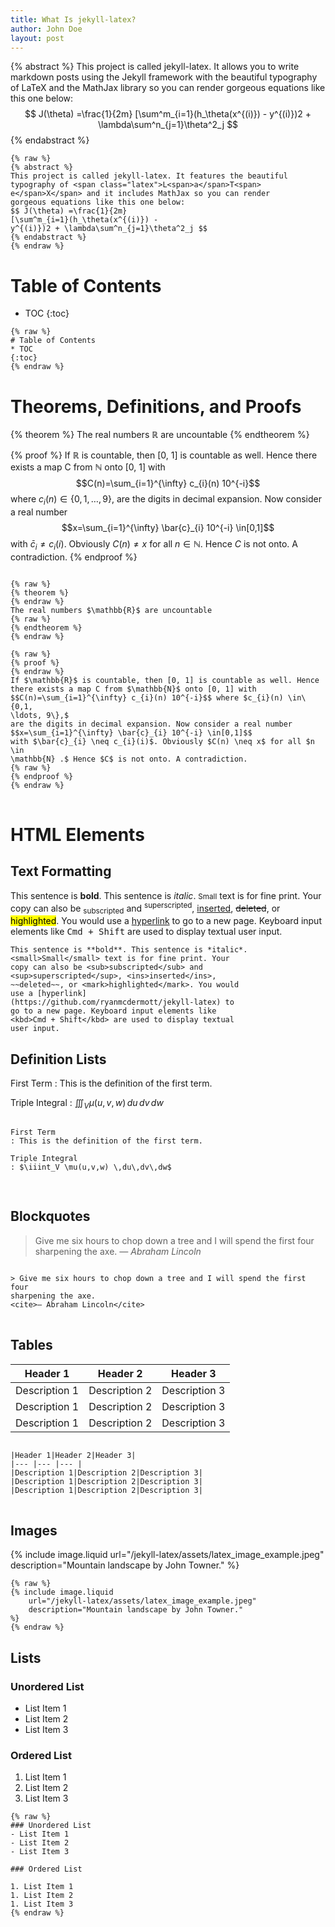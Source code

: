```yaml
---
title: What Is jekyll-latex?
author: John Doe
layout: post
---
```


{% abstract %}
This project is called jekyll-latex. It allows you to write markdown posts using the Jekyll framework with the beautiful typography of <span class="latex">L<span>a</span>T<span>e</span>X</span> and the MathJax library so you can render gorgeous equations like this one below:
$$ J(\theta) =\frac{1}{2m}
[\sum^m_{i=1}(h_\theta(x^{(i)}) -
y^{(i)})2 + \lambda\sum^n_{j=1}\theta^2_j $$
{% endabstract %}

```
{% raw %}
{% abstract %}
This project is called jekyll-latex. It features the beautiful
typography of <span class="latex">L<span>a</span>T<span>
e</span>X</span> and it includes MathJax so you can render
gorgeous equations like this one below:
$$ J(\theta) =\frac{1}{2m}
[\sum^m_{i=1}(h_\theta(x^{(i)}) -
y^{(i)})2 + \lambda\sum^n_{j=1}\theta^2_j $$
{% endabstract %}
{% endraw %}
```

# Table of Contents
* TOC
{:toc}

```
{% raw %}
# Table of Contents
* TOC
{:toc}
{% endraw %}
```

# Theorems, Definitions, and Proofs

{% theorem %}
The real numbers $\mathbb{R}$ are uncountable
{% endtheorem %}

{% proof %}
If $\mathbb{R}$ is countable, then [0, 1] is countable as well. Hence there exists a map
C from $\mathbb{N}$ onto [0, 1] with $$C(n)=\sum_{i=1}^{\infty} c_{i}(n) 10^{-i}$$ where $c_{i}(n) \in\{0,1,
\ldots, 9\},$
are the digits in decimal expansion. Now consider a real
number
$$x=\sum_{i=1}^{\infty} \bar{c}_{i} 10^{-i} \in[0,1]$$
with $\bar{c}_{i} \neq c_{i}(i)$. Obviously $C(n) \neq x$ for all $n \in \mathbb{N} .$ Hence $C$ is not onto. A
contradiction.
{% endproof %}

<pre>
<code>
{% raw %}
{% theorem %}
{% endraw %}
The real numbers $\mathbb{R}$ are uncountable
{% raw %}
{% endtheorem %}
{% endraw %}

{% raw %}
{% proof %}
{% endraw %}
If $\mathbb{R}$ is countable, then [0, 1] is countable as well. Hence
there exists a map C from $\mathbb{N}$ onto [0, 1] with
$$C(n)=\sum_{i=1}^{\infty} c_{i}(n) 10^{-i}$$ where $c_{i}(n) \in\{0,1,
\ldots, 9\},$
are the digits in decimal expansion. Now consider a real number
$$x=\sum_{i=1}^{\infty} \bar{c}_{i} 10^{-i} \in[0,1]$$
with $\bar{c}_{i} \neq c_{i}(i)$. Obviously $C(n) \neq x$ for all $n \in
\mathbb{N} .$ Hence $C$ is not onto. A contradiction.
{% raw %}
{% endproof %}
{% endraw %}
</code>
</pre>


# HTML Elements

## Text Formatting

This sentence is **bold**. This sentence is *italic*. <small>Small</small> text is for fine print. Your copy can also be <sub>subscripted</sub> and <sup>superscripted</sup>, <ins>inserted</ins>, ~~deleted~~, or <mark>highlighted</mark>. You would use a [hyperlink](https://github.com/ryanmcdermott/jekyll-latex) to go to a new page. Keyboard input elements like <kbd>Cmd + Shift</kbd> are used to display textual user input.

```
This sentence is **bold**. This sentence is *italic*.
<small>Small</small> text is for fine print. Your
copy can also be <sub>subscripted</sub> and
<sup>superscripted</sup>, <ins>inserted</ins>,
~~deleted~~, or <mark>highlighted</mark>. You would
use a [hyperlink]
(https://github.com/ryanmcdermott/jekyll-latex) to
go to a new page. Keyboard input elements like
<kbd>Cmd + Shift</kbd> are used to display textual
user input.
```

## Definition Lists
First Term
: This is the definition of the first term.

Triple Integral
: $\iiint_V \mu(u,v,w) \,du\,dv\,dw$

<pre>
<code>
First Term
: This is the definition of the first term.

Triple Integral
: $\iiint_V \mu(u,v,w) \,du\,dv\,dw$

</code>
</pre>

## Blockquotes

> Give me six hours to chop down a tree and I will spend the first four sharpening the axe.
<cite>— Abraham Lincoln</cite>

<pre>
<code>
&gt; Give me six hours to chop down a tree and I will spend the first four
sharpening the axe.
&lt;cite&gt;— Abraham Lincoln&lt;/cite&gt;
</code>
</pre>

## Tables

|Header 1|Header 2|Header 3|
|--- |--- |--- |
|Description 1|Description 2|Description 3|
|Description 1|Description 2|Description 3|
|Description 1|Description 2|Description 3|

<pre>
<code>
|Header 1|Header 2|Header 3|
|--- |--- |--- |
|Description 1|Description 2|Description 3|
|Description 1|Description 2|Description 3|
|Description 1|Description 2|Description 3|
</code>
</pre>

## Images

{% include image.liquid url="/jekyll-latex/assets/latex_image_example.jpeg" description="Mountain landscape by John Towner." %}

```
{% raw %}
{% include image.liquid
    url="/jekyll-latex/assets/latex_image_example.jpeg"
    description="Mountain landscape by John Towner."
%}
{% endraw %}
```

## Lists

### Unordered List
- List Item 1
- List Item 2
- List Item 3

### Ordered List

1. List Item 1
1. List Item 2
1. List Item 3

```
{% raw %}
### Unordered List
- List Item 1
- List Item 2
- List Item 3

### Ordered List

1. List Item 1
1. List Item 2
1. List Item 3
{% endraw %}
```
